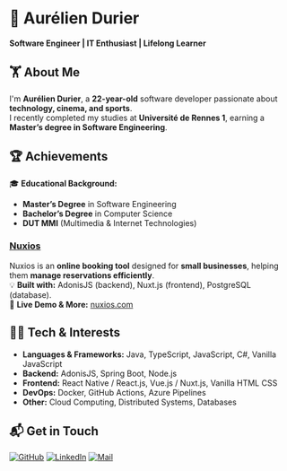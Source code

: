 # 👋 Aurélien Durier

**Software Engineer | IT Enthusiast | Lifelong Learner**  

## 🏋️ About Me  
I'm **Aurélien Durier**, a **22-year-old** software developer passionate about **technology, cinema, and sports**.  
I recently completed my studies at **Université de Rennes 1**, earning a **Master’s degree in Software Engineering**.  

## 🏆 Achievements  
🎓 **Educational Background:**  
- **Master’s Degree** in Software Engineering
- **Bachelor’s Degree** in Computer Science  
- **DUT MMI** (Multimedia & Internet Technologies)  

### [Nuxios](https://nuxios.com)  
Nuxios is an **online booking tool** designed for **small businesses**, helping them **manage reservations efficiently**.  
💡 **Built with:** AdonisJS (backend), Nuxt.js (frontend), PostgreSQL (database).  
🔗 **Live Demo & More:** [nuxios.com](https://nuxios.com)  

## 👨‍💻 Tech & Interests  
- **Languages & Frameworks:** Java, TypeScript, JavaScript, C#, Vanilla JavaScript
- **Backend:** AdonisJS, Spring Boot, Node.js
- **Frontend:** React Native / React.js, Vue.js / Nuxt.js, Vanilla HTML CSS 
- **DevOps:** Docker, GitHub Actions, Azure Pipelines  
- **Other:** Cloud Computing, Distributed Systems, Databases

## 📬 Get in Touch
[![GitHub](https://img.shields.io/badge/GitHub-000000?style=for-the-badge&logo=GitHub&logoColor=white)](https://github.com/aureliendrr)
[![LinkedIn](https://img.shields.io/badge/LinkedIn-0077B5?style=for-the-badge&logo=LinkedIn&logoColor=white)](https://www.linkedin.com/in/aureliendrr)
[![Mail](https://img.shields.io/badge/Email-D14836?style=for-the-badge&logo=GMail&logoColor=white)](mailto:adurier.pro@gmail.com)
